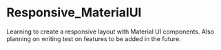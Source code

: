# Responsive_MaterialUI
Learning to create a responsive layout with Material UI components. Also planning on writing test on features to be added in the future.
